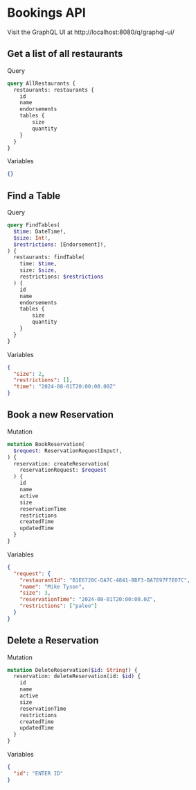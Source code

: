 # Bookings API

Visit the GraphQL UI at http://localhost:8080/q/graphql-ui/

## Get a list of all restaurants

Query
```graphql
query AllRestaurants {
  restaurants: restaurants {
    id
    name
    endorsements
    tables {
        size
        quantity
    }
  }
}
```
Variables
```json
{}
```

## Find a Table

Query
```graphql
query FindTables(
  $time: DateTime!, 
  $size: Int!, 
  $restrictions: [Endorsement]!, 
) {
  restaurants: findTable(
    time: $time,
    size: $size, 
    restrictions: $restrictions
  ) {
    id
    name
    endorsements
    tables {
        size
        quantity
    }
  }
}
```
Variables
```json
{
  "size": 2,
  "restrictions": [],
  "time": "2024-08-01T20:00:00.00Z"
}
```

## Book a new Reservation

Mutation 
```graphql
mutation BookReservation(
  $request: ReservationRequestInput!,
) {
  reservation: createReservation(
    reservationRequest: $request
  ) {
    id
    name
    active
    size
    reservationTime
    restrictions
    createdTime
    updatedTime
  }
}
```
Variables
```json
{
  "request": {
    "restaurantId": "B1E6728C-DA7C-4841-BBF3-BA7E97F7E07C",
    "name": "Mike Tyson",
    "size": 3,
    "reservationTime": "2024-08-01T20:00:00.0Z",
    "restrictions": ["paleo"]
  }
}
```

## Delete a Reservation

Mutation
```graphql
mutation DeleteReservation($id: String!) {
  reservation: deleteReservation(id: $id) {
    id
    name
    active
    size
    reservationTime
    restrictions
    createdTime
    updatedTime
  }
}
```
Variables
```json
{
  "id": "ENTER ID"
}
```